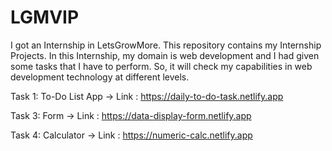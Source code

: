 # LGMVIP
I got an Internship in LetsGrowMore. This repository contains my Internship Projects. In this Internship, my domain is web development and I had given some tasks that I have to perform. So, it will check my capabilities in web development technology at different levels.

Task 1: To-Do List App
-> Link : https://daily-to-do-task.netlify.app

Task 3: Form
-> Link : https://data-display-form.netlify.app

Task 4: Calculator
-> Link : https://numeric-calc.netlify.app
